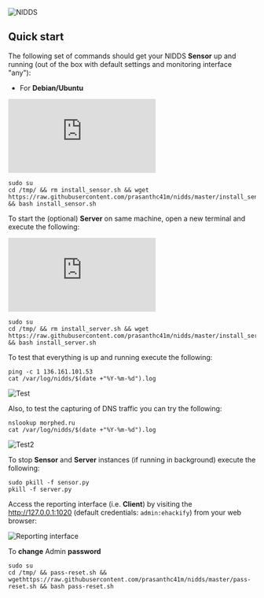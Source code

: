 ![NIDDS]()


## Quick start

The following set of commands should get your NIDDS **Sensor** up and running (out of the box with default settings and monitoring interface "any"):

- For **Debian/Ubuntu**

![Sensor]( https://raw.githubusercontent.com/prasanthc41m/nidds/master/install_sensor.sh 
)
```
sudo su
cd /tmp/ && rm install_sensor.sh && wget https://raw.githubusercontent.com/prasanthc41m/nidds/master/install_sensor.sh && bash install_sensor.sh
```


To start the (optional) **Server** on same machine, open a new terminal and execute the following:

![Server](  https://raw.githubusercontent.com/prasanthc41m/nidds/master/install_server.sh 
)
```
sudo su
cd /tmp/ && rm install_server.sh && wget https://raw.githubusercontent.com/prasanthc41m/nidds/master/install_server.sh && bash install_server.sh
```



To test that everything is up and running execute the following:

```
ping -c 1 136.161.101.53
cat /var/log/nidds/$(date +"%Y-%m-%d").log
```

![Test](https://#.png)

Also, to test the capturing of DNS traffic you can try the following:

```
nslookup morphed.ru
cat /var/log/nidds/$(date +"%Y-%m-%d").log
```

![Test2](https://#.png)

To stop **Sensor** and **Server** instances (if running in background) execute the following:

```
sudo pkill -f sensor.py
pkill -f server.py
```

Access the reporting interface (i.e. **Client**) by visiting the http://127.0.0.1:1020 (default credentials: `admin:ehackify`) from your web browser:

![Reporting interface]()

To **change** Admin **password**
```
sudo su
cd /tmp/ && pass-reset.sh && wgethttps://raw.githubusercontent.com/prasanthc41m/nidds/master/pass-reset.sh && bash pass-reset.sh
```
